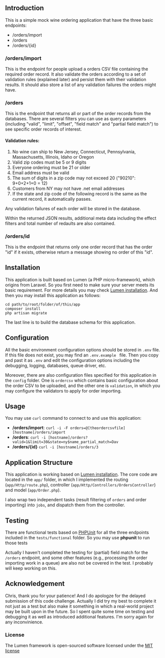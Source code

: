 ## Introduction
This is a simple mock wine ordering application that have the three basic endpoints:

* /orders/import
* /orders
* /orders/{id}

### /orders/import
This is the endpoint for people upload a orders CSV file containing the required order record. It also validate the orders according to 
a set of validation rules (explained later) and persist them with their validation results. It should also store a list of any validation failures the orders might have.

### /orders
This is the endpoint that returns all or part of the order records from the databases. There are several filters you can use as query parameters (including "valid", "limit", "offset", "field match" and "partial field match") to see specific order records of interest.

#### Validation rules:
1. No wine can ship to New Jersey, Connecticut, Pennsylvania, Massachusetts,
Illinois, Idaho or Oregon
2. Valid zip codes must be 5 or 9 digits
3. Everyone ordering must be 21 or older
4. Email address must be valid
5. The sum of digits in a zip code may not exceed 20 ("90210": 9+0+2+1+0 = 12)
6. Customers from NY may not have .net email addresses
7. If the state and zip code of the following record is the same as the 
current record, it automatically passes.

Any validation failures of each order will be stored in the database.

Within the returned JSON results, additional meta data including the effect filters and total number of redaults are also contained. 

### /orders/id
This is the endpoint that returns only one order record that has the order "id" if it exists, otherwise return a message showing no order of this "id".

## Installation
This application is built based on Lumen (a PHP micro-framework), which origins from Laravel. So you first need to make sure your server meets its basic requirement. For more details you may check [Lumen installation](http://lumen.laravel.com/docs). And then you may install this application as follows:

    cd path/to/root/folder/of/this/app
    composer install
    php artisan migrate

The last line is to build the database schema for this application. 

## Configuration
All the basic environment configuration options should be stored in `.env` file. If this file does not exist, you may find an `.env.example ` file. Then you copy and past it as `.env` and edit the configuration options including the debugging, logging, databases, queue driver, etc.

Moreover, there are also configuration files specified for this application in the `config` folder. One is `ordercsv` which contains basic configuration about the order CSV to be uploaded, and the other one is `validation`, in which you  may configure the validators to apply for order importing.

## Usage
You may use `curl` command to connect to and use this application:

* **/orders/import**: `curl -i -F orders=@[theordercsvfile] [hostname]/orders/import`
* **/orders**: `curl -i [hostname]/orders?valid=1&limit=30&state=ny$name_partial_match=Dav`
* **/orders/{id}** `curl -i [hostname]/orders/3`

## Application Structure
This application is working based on [Lumen installation](http://lumen.laravel.com/). The core code are located in the `app/` folder, in which I implemented the routing (`app/Http/route.php`), controller (`app/Http/Controllers/OrdersController`) and model (`app/Order.php`).

I also wrap two independent tasks (result filtering of `orders` and order importing) into `jobs`, and dispatch them from the controller.

## Testing
There are functional tests based on [PHPUnit](https://phpunit.de/) for all the three endpoints included in the `tests/functional` folder. So you may use **phpunit** to run those tests

Actually I haven't completed the testing for (partial) field match for the `/orders` endpoint, and some other features (e.g., processing the order importing work in a queue) are also not be covered in the test. I probably will keep working on this.

## Acknowledgement
Chris, thank you for your patience! And I do apologze for the delayed submission of this code challenge. Actually I did try my best to complete it not just as a test but also make it something in which a real-world project may be built upon in the future. So I spent quite some time on testing and debugging it as well as introduced additional features. I'm sorry again for any inconvinience.
  

### License

The Lumen framework is open-sourced software licensed under the [MIT license](http://opensource.org/licenses/MIT)
